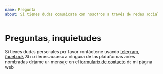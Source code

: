 ```yaml
---
name: Pregunta
about: Si tienes dudas comunicate con nosotros a través de redes sociales
---
```


# Preguntas, inquietudes

Si tienes dudas personales por favor contácteme usando [telegram](https://telegram.me/scot3004), [facebook](https://www.facebook.com/scot3004) Si no tienes acceso a ninguna de las plataformas antes nombradas dejame un mensaje en el [formulario de contacto](https://www.secorto.com/contacto/) de mi página web
